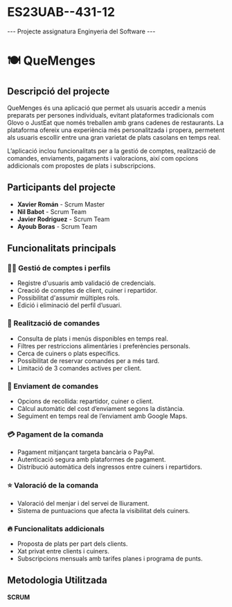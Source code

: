 # ES23UAB--431-12
--- Projecte assignatura Enginyeria del Software ---

# 🍽️ QueMenges

## Descripció del projecte
QueMenges és una aplicació que permet als usuaris accedir a menús preparats per persones individuals, evitant plataformes tradicionals com Glovo o JustEat que només treballen amb grans cadenes de restaurants. La plataforma ofereix una experiència més personalitzada i propera, permetent als usuaris escollir entre una gran varietat de plats casolans en temps real.

L’aplicació inclou funcionalitats per a la gestió de comptes, realització de comandes, enviaments, pagaments i valoracions, així com opcions addicionals com propostes de plats i subscripcions.

## Participants del projecte
- **Xavier Román** - Scrum Master  
- **Nil Babot** - Scrum Team  
- **Javier Rodriguez** - Scrum Team  
- **Ayoub Boras** - Scrum Team  

## Funcionalitats principals
### 🧑‍💻 Gestió de comptes i perfils
- Registre d'usuaris amb validació de credencials.
- Creació de comptes de client, cuiner i repartidor.
- Possibilitat d'assumir múltiples rols.
- Edició i eliminació del perfil d’usuari.

### 🍛 Realització de comandes
- Consulta de plats i menús disponibles en temps real.
- Filtres per restriccions alimentàries i preferències personals.
- Cerca de cuiners o plats específics.
- Possibilitat de reservar comandes per a més tard.
- Limitació de 3 comandes actives per client.

### 🚚 Enviament de comandes
- Opcions de recollida: repartidor, cuiner o client.
- Càlcul automàtic del cost d’enviament segons la distància.
- Seguiment en temps real de l’enviament amb Google Maps.

### 💳 Pagament de la comanda
- Pagament mitjançant targeta bancària o PayPal.
- Autenticació segura amb plataformes de pagament.
- Distribució automàtica dels ingressos entre cuiners i repartidors.

### ⭐ Valoració de la comanda
- Valoració del menjar i del servei de lliurament.
- Sistema de puntuacions que afecta la visibilitat dels cuiners.

### 🔥 Funcionalitats addicionals
- Proposta de plats per part dels clients.
- Xat privat entre clients i cuiners.
- Subscripcions mensuals amb tarifes planes i programa de punts.

## Metodologia Utilitzada
**SCRUM**
